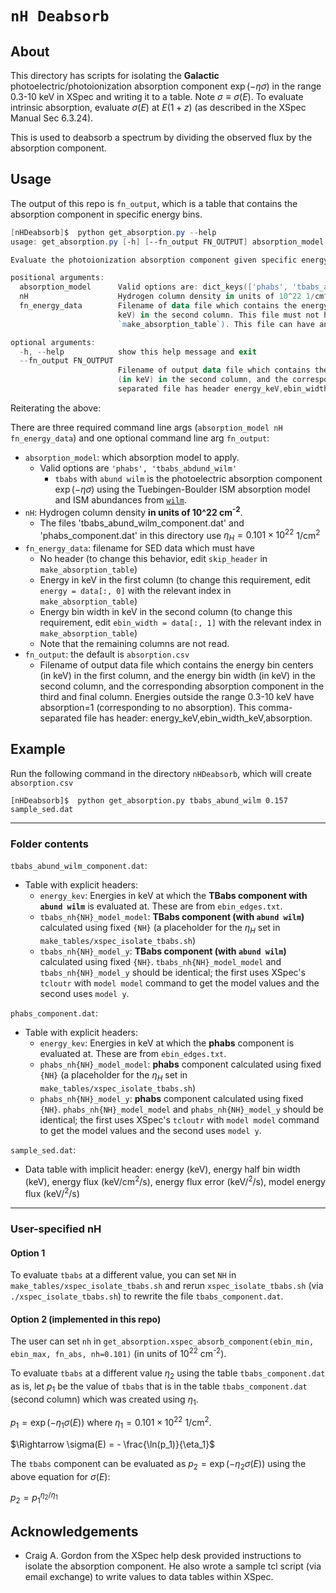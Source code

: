 # `nH Deabsorb`


## About

This directory has scripts for isolating the **Galactic** photoelectric/photoionization absorption component $\exp(-\eta\sigma)$ 
in the range 0.3-10 keV in XSpec and writing it to a table. 
Note $\sigma \equiv \sigma(E)$.
To evaluate intrinsic absorption, evaluate $\sigma(E)$ at $E(1+z)$ (as described in the XSpec Manual Sec 6.3.24). 

This is used to deabsorb a spectrum by dividing the observed flux by the absorption component.

## Usage

The output of this repo is `fn_output`, which is a table that contains the absorption component in specific energy bins.

```powershell
[nHDeabsorb]$  python get_absorption.py --help
usage: get_absorption.py [-h] [--fn_output FN_OUTPUT] absorption_model nH fn_energy_data

Evaluate the photoionization absorption component given specific energy bins (in keV)

positional arguments:
  absorption_model      Valid options are: dict_keys(['phabs', 'tbabs_abund_wilm']).
  nH                    Hydrogen column density in units of 10^22 1/cm^2.
  fn_energy_data        Filename of data file which contains the energy bin centers (in keV) in the first column and the energy bin width (in
                        keV) in the second column. This file must not have a header (to change this behavior see the docstring for
                        `make_absorption_table`). This file can have any number of columns, as only the first two are read.

optional arguments:
  -h, --help            show this help message and exit
  --fn_output FN_OUTPUT
                        Filename of output data file which contains the energy bin centers (in keV) in the first column, and the energy bin width
                        (in keV) in the second column, and the corresponding absorption component in the third a nd final column. This comma-
                        separated file has header energy_keV,ebin_width_keV,absorption
```

Reiterating the above:

There are three required command line args (`absorption_model nH fn_energy_data`) 
and one optional command line arg `fn_output`:
* `absorption_model`: which absorption model to apply.
  * Valid options are `'phabs', 'tbabs_abdund_wilm'`
    * `tbabs` with `abund wilm` is the photoelectric absorption component $\exp(-\eta\sigma)$ using the Tuebingen-Boulder ISM absorption model and ISM abundances from [`wilm`](https://ui.adsabs.harvard.edu/abs/2000ApJ...542..914W/abstract).
* `nH`: Hydrogen column density **in units of 10^22 cm<sup>-2</sup>**.
  * The files 'tbabs_abund_wilm_component.dat' and 'phabs_component.dat' in this directory use $\eta_H = 0.101 \times 10^{22}$ 1/cm<sup>2</sup>
* `fn_energy_data`: filename for SED data which must have
  * No header (to change this behavior, edit `skip_header` in `make_absorption_table`)
  * Energy in keV in the first column (to change this requirement, edit `energy = data[:, 0]` with the relevant index in `make_absorption_table`)
  * Energy bin width in keV in the second column (to change this requirement, edit `ebin_width = data[:, 1]` with the relevant index in `make_absorption_table`)
  * Note that the remaining columns are not read.
* `fn_output`: the default is `absorption.csv`
  * Filename of output data file which contains the energy bin centers (in keV) in the first
                        column, and the energy bin width (in keV) in the second column, and the corresponding
                        absorption component in the third and final column. Energies outside the range 0.3-10 keV have absorption=1 (corresponding to no absorption). 
                        This comma-separated file has header: energy_keV,ebin_width_keV,absorption.
## Example

Run the following command in the directory `nHDeabsorb`, which will create `absorption.csv`

```shell
[nHDeabsorb]$  python get_absorption.py tbabs_abund_wilm 0.157 sample_sed.dat
```

---

### Folder contents

`tbabs_abund_wilm_component.dat`:
* Table with explicit headers: 
  * `energy_kev`: Energies in keV at which the **TBabs component with `abund wilm`** is evaluated at. These are from `ebin_edges.txt`.
  * `tbabs_nh{NH}_model_model`: **TBabs component (with `abund wilm`)** calculated using fixed `{NH}` (a placeholder for the $\eta_H$ set in `make_tables/xspec_isolate_tbabs.sh`)
  * `tbabs_nh{NH}_model_y`: **TBabs component (with `abund wilm`)** calculated using fixed `{NH}`. `tbabs_nh{NH}_model_model` and `tbabs_nh{NH}_model_y` should be identical; the first uses XSpec's `tcloutr` with `model model` command to get the model values and the second uses `model y`. 

`phabs_component.dat`:
* Table with explicit headers: 
  * `energy_kev`: Energies in keV at which the **phabs** component is evaluated at. These are from `ebin_edges.txt`.
  * `phabs_nh{NH}_model_model`: **phabs** component calculated using fixed `{NH}` (a placeholder for the $\eta_H$ set in `make_tables/xspec_isolate_tbabs.sh`)
  * `phabs_nh{NH}_model_y`: **phabs** component calculated using fixed `{NH}`. `phabs_nh{NH}_model_model` and `phabs_nh{NH}_model_y` should be identical; the first uses XSpec's `tcloutr` with `model model` command to get the model values and the second uses `model y`. 

`sample_sed.dat`:
* Data table with implicit header: energy (keV), energy half bin width (keV), energy flux (keV/cm<sup>2</sup>/s), energy flux error (keV/<sup>2</sup>/s), model energy flux (keV/<sup>2</sup>/s)

---

### User-specified nH

#### Option 1 
To evaluate `tbabs` at a different value, you can set `NH` in `make_tables/xspec_isolate_tbabs.sh` and rerun `xspec_isolate_tbabs.sh` (via `./xspec_isolate_tbabs.sh`) to rewrite the file `tbabs_component.dat`.

#### Option 2 (implemented in this repo)
The user can set `nh` in `get_absorption.xspec_absorb_component(ebin_min, ebin_max, fn_abs, nh=0.101)`
(in units of $10^{22}$ cm<sup>-2</sup>).

To evaluate `tbabs` at a different value $\eta_2$ using the table `tbabs_component.dat` as is, 
let $p_1$ be the value of `tbabs` that is in the table `tbabs_component.dat` (second column) 
which was created using $\eta_1$.

$p_1 = \exp( -\eta_1 \sigma(E) )$ where $\eta_1 = 0.101 \times 10^{22}$ 1/cm<sup>2</sup>.

$\Rightarrow \sigma(E) = - \frac{\ln(p_1)}{\eta_1}$

The `tbabs` component can be evaluated as $p_2 = \exp( -\eta_2 \sigma(E) )$ using the above equation for $\sigma(E)$:

$p_2 = p_1^{\eta_2/\eta_1}$

## Acknowledgements

* Craig A. Gordon from the XSpec help desk provided instructions to isolate the absorption component. He also wrote a sample tcl script (via email exchange) to write values to data tables within XSpec.

